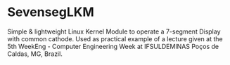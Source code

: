 # SevensegLKM
Simple &amp; lightweight Linux Kernel Module to operate a 7-segment Display with common cathode. Used as practical example of a lecture given at the 5th WeekEng - Computer Engineering Week at IFSULDEMINAS Poços de Caldas, MG, Brazil.
